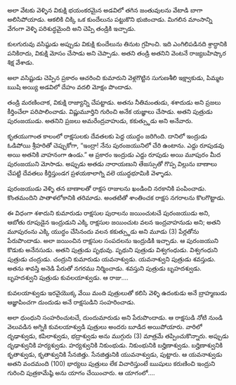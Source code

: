 ﻿అలా వేటకు వెళ్ళిన వికుక్షి భయంకరమైన అడవిలో తగిన జంతువులను వేటాడి బాగా అలిసిపోయాడు. ఆకలికి చిక్కి ఒక కుందేలును పట్టుకొని భుజించాడు. మిగలిన మాంసాన్ని వేగంగా వెళ్ళి పరిశుద్ధమైంది అని చెప్పి తండ్రికి ఇచ్చాడు. 

కులగురువు వసిష్ఠుడు అప్పుడు వికుక్షి కుందేలును తినుట గ్రహించి. ఇది ఎంగిలిపడినది శ్రాద్ధానికి పనికిరాదు, వికుక్షి మోసం చేసాడు అని చెప్పాడు. అతని తండ్రి అతనిని వెంటనే రాజ్యబహిష్కార శిక్ష వేశాడు. 

అలా వసిష్టుడు చెప్పిన ప్రకారం ఆచరించి కుమారుని వెళ్లగొట్టిన సుగుణశీలి ఇక్ష్వాకుడు, పిమ్మట ఋషి అయ్యి అడవిలో దేహం వదలి మోక్షం పొందాడు. 

తండ్రి మరణించాక, వికుక్షి రాజ్యాన్ని చేపట్టాడు. అతను నీతిమంతుడు, శశాదుడు అని ప్రజలు కీర్తించేలా పరిపాలించాడు. విష్ణుమూర్తిని గురించి అనేక యజ్ఞాలు చేసాడు. అతని పుత్రుడు పురంజయుడు. అతనిని ప్రజలు అమరేంద్రవాహుడు, కకుత్స్థుడు అని అనేవారు. 

కృతయుగాంత కాలంలో రాక్షసులకు దేవతలకు పెద్ద యుద్ధం జరిగింది. దానిలో ఇంద్రుడు ఓడిపోయి శ్రీహరితో చెప్పుకోగా, “ఇంద్రా! నేను పురంజయునిలో చేరి ఉంటాను. ఎద్దు రూపుడవు అయి అతనికి వాహనంగా ఉండు.” ఆ ప్రకారం ఇంద్రుడు ఎద్దు రూపుడు అయి మూపురం మీద పురంజయుని మోసాడు. అప్పుడు అతడు నారాయణుని తేజస్సుతో గొప్ప విల్లును బాణాలు చేపట్టి దేవతలు కీర్తిస్తుండగ ప్రళయకాలాగ్ని వలె యుద్ధభూమికి వెళ్ళాడు. 

పురంజయుడు వెళ్ళి తన బాణాలతో రాక్షస రాజులను ఖండించి నరకానికి పంపించాడు. కొంతమందిని పాతాళలోకానికి తరిమాడు. అంతటితో శాంతించక రాక్షస నగరాలను కొలగొట్టాడు. 

ఈ విధంగా శశాదుని కుమారుడు రాక్షసుల పురాలను జయించుటచే పురంజయుడు అని, ఆబోతు రూపుడైన ఇంద్రుడుని ఎక్కి రాక్షసుల జయించుట వలన ఇంద్రవాహనుడు అని; అతని మూపురంను ఎక్కి యుద్ధం చేసినందు వలన కకుత్స్థుడు అని మూడు (3) పేర్లతోను పేరుపొందాడు. అలా జయించిన రాక్షసుల సంపదలను ఇంద్రుడికి ఇచ్చాడు. ఆ పురంజయుని కొడుకు అనేనసుడు. అతని పుత్రుడు పృథువు. పృథుని పుత్రుడు విశ్వగంధుడు. విశ్వగంధుని పుత్రుడు చంద్రుడు. చంద్రుని కుమారుడు యవనాశ్వుడు. యవనాశ్వుని పుత్రుడు శవస్తుడు. అతను శావస్తి అనెడి పేరుతో నగరము నిర్మించాడు. శవస్తుని పుత్రుడు బృహదశ్వుడు. బృహదశ్వుని పుత్రుడు కువలయాశ్వుడు. ఆ రాజు.... 

కువలయాశ్వుడు ఇరవైయొక్క వేయి మంది పుత్రులుతో కలిసి వెళ్ళి ఉదంకుడు అనే బ్రాహ్మణుడు ఆజ్ఞాపించగా దుందుడు అనే రాక్షసుడిని సంహరించాడు. 

అలా ధుంధుని సంహరించుటచే, దుందుమారుడు అని పేరుపొందాడు. ఆ రాక్షసుడి నోటి నుండి వెలువడిన అగ్నికి కువలయాశ్వుడి పుత్రులు అందరు బూడిద అయిపోయారు. వారిలో దృఢాశ్వుడు, కపిలాశ్వుడు, భద్రాశ్వుడు అను ముగ్గురు (3) మాత్రమే తప్పించుకొన్నారు. అప్పుడు దృఢాశ్వునికి హర్యశ్వుడు. హర్యశ్వునికి నికుంభుడు. నికుంభునికి బర్హిణాశ్వుడు. బర్హిణాశ్వునికి కృతాశ్వుడు, కృతాశ్వునికి సేనజిత్తు. సేనజిత్తునికి యువనాశ్వుడు, పుట్టారు. ఆ యవనాశ్వుడు అతని వందమంది (100) భార్యలు పుత్రులు లేక విచారిస్తుంటే ఋషులు కరుణించి ఇంద్రుని గురించి పుత్రకామేష్ఠి అను యాగం చేయించారు. ఆ యాగంలో.... 

